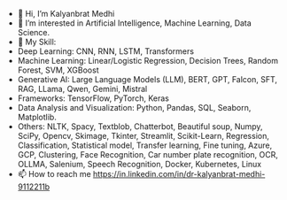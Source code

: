 - 👋 Hi, I’m Kalyanbrat Medhi
- 👀 I’m interested in Artificial Intelligence, Machine Learning, Data Science.
- 🎿 My Skill:
- Deep Learning: CNN, RNN, LSTM, Transformers
- Machine Learning: Linear/Logistic Regression, Decision Trees, Random Forest, SVM, XGBoost
- Generative AI: Large Language Models (LLM), BERT, GPT, Falcon, SFT, RAG, LLama, Qwen, Gemini, Mistral
- Frameworks: TensorFlow, PyTorch, Keras
- Data Analysis and Visualization: Python, Pandas, SQL, Seaborn, Matplotlib.
- Others: NLTK, Spacy, Textblob, Chatterbot, Beautiful soup, Numpy, SciPy, Opencv, Skimage, Tkinter,
Streamlit, Scikit-Learn, Regression, Classification, Statistical model, Transfer learning, Fine tuning, Azure,
GCP, Clustering, Face Recognition, Car number plate recognition, OCR, OLLMA, Salenium, Speech Recognition, Docker, Kubernetes, Linux
- 📫 How to reach me https://in.linkedin.com/in/dr-kalyanbrat-medhi-9112211b

<!---
kalyan659/kalyan659 is a ✨ special ✨ repository because its `README.md` (this file) appears on your GitHub profile.
You can click the Preview link to take a look at your changes.
--->
